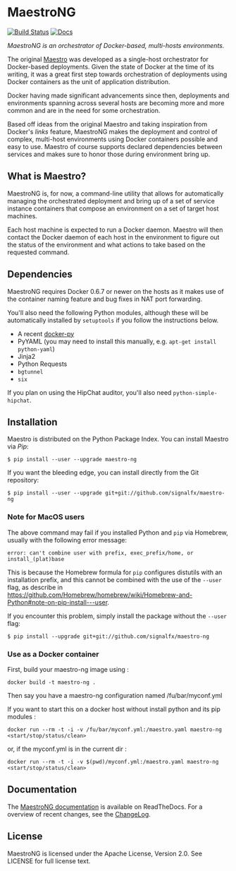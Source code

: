 # MaestroNG

[![Build Status](https://travis-ci.org/signalfx/maestro-ng.png)](https://travis-ci.org/signalfx/maestro-ng) [![Docs](https://readthedocs.org/projects/maestro-ng/badge/?version=main)](http://maestro-ng.readthedocs.io)

_MaestroNG is an orchestrator of Docker-based, multi-hosts environments._

The original [Maestro](http://github.com/toscanini/maestro) was developed
as a single-host orchestrator for Docker-based deployments. Given the
state of Docker at the time of its writing, it was a great first step
towards orchestration of deployments using Docker containers as the unit
of application distribution.

Docker having made significant advancements since then, deployments and
environments spanning across several hosts are becoming more and more
common and are in the need for some orchestration.

Based off ideas from the original Maestro and taking inspiration from
Docker's _links_ feature, MaestroNG makes the deployment and control of
complex, multi-host environments using Docker containers possible and
easy to use. Maestro of course supports declared dependencies between
services and makes sure to honor those during environment bring up.

## What is Maestro?

MaestroNG is, for now, a command-line utility that allows for
automatically managing the orchestrated deployment and bring up of a set
of service instance containers that compose an environment on a set of
target host machines.

Each host machine is expected to run a Docker daemon. Maestro will then
contact the Docker daemon of each host in the environment to figure out
the status of the environment and what actions to take based on the
requested command.

## Dependencies

MaestroNG requires Docker 0.6.7 or newer on the hosts as it makes use of
the container naming feature and bug fixes in NAT port forwarding.

You'll also need the following Python modules, although these will be
automatically installed by `setuptools` if you follow the instructions
below.

* A recent [docker-py](http://github.com/dotcloud/docker-py)
* PyYAML (you may need to install this manually, e.g. `apt-get install python-yaml`)
* Jinja2
* Python Requests
* `bgtunnel`
* `six`

If you plan on using the HipChat auditor, you'll also need
`python-simple-hipchat`.

## Installation

Maestro is distributed on the Python Package Index. You can install
Maestro via _Pip_:

```
$ pip install --user --upgrade maestro-ng
```

If you want the bleeding edge, you can install directly from the Git
repository:

```
$ pip install --user --upgrade git+git://github.com/signalfx/maestro-ng
```

### Note for MacOS users

The above command may fail if you installed Python and `pip` via
Homebrew, usually with the following error message:

```
error: can't combine user with prefix, exec_prefix/home, or install_(plat)base
```

This is because the Homebrew formula for `pip` configures distutils with
an installation prefix, and this cannot be combined with the use of the
`--user` flag, as describe in https://github.com/Homebrew/homebrew/wiki/Homebrew-and-Python#note-on-pip-install---user.

If you encounter this problem, simply install the package without the
`--user` flag:

```
$ pip install --upgrade git+git://github.com/signalfx/maestro-ng
```

### Use as a Docker container

First, build your maestro-ng image using :
```
docker build -t maestro-ng .
```

Then say you have a maestro-ng configuration named /fu/bar/myconf.yml

If you want to start this on a docker host without install python and its pip modules :
```
docker run --rm -t -i -v /fu/bar/myconf.yml:/maestro.yaml maestro-ng <start/stop/status/clean>
```
or, if the myconf.yml is in the current dir :
```
docker run --rm -t -i -v $(pwd)/myconf.yml:/maestro.yaml maestro-ng <start/stop/status/clean>
```

## Documentation

The [MaestroNG documentation](http://maestro-ng.readthedocs.io/) is
available on ReadTheDocs. For a overview of recent changes, see the
[ChangeLog](docs/changes.md).

## License

MaestroNG is licensed under the Apache License, Version 2.0. See LICENSE for
full license text.
